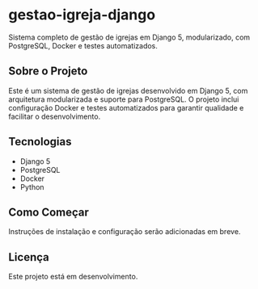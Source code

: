 # gestao-igreja-django

Sistema completo de gestão de igrejas em Django 5, modularizado, com PostgreSQL, Docker e testes automatizados.

## Sobre o Projeto

Este é um sistema de gestão de igrejas desenvolvido em Django 5, com arquitetura modularizada e suporte para PostgreSQL. O projeto inclui configuração Docker e testes automatizados para garantir qualidade e facilitar o desenvolvimento.

## Tecnologias

- Django 5
- PostgreSQL
- Docker
- Python

## Como Começar

Instruções de instalação e configuração serão adicionadas em breve.

## Licença

Este projeto está em desenvolvimento.
